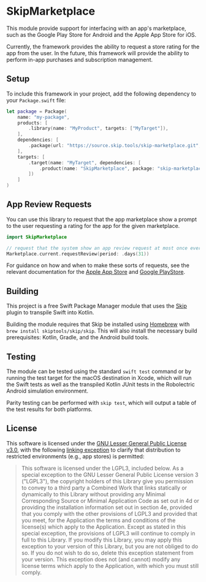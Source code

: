 # SkipMarketplace

This module provide support for interfacing with an app's
marketplace, such as the Google Play Store for Android
and the Apple App Store for iOS.

Currently, the framework provides the ability to request
a store rating for the app from the user. In the future,
this framework will provide the ability to perform
in-app purchases and subscription management.

## Setup

To include this framework in your project, add the following
dependency to your `Package.swift` file:

```swift
let package = Package(
    name: "my-package",
    products: [
        .library(name: "MyProduct", targets: ["MyTarget"]),
    ],
    dependencies: [
        .package(url: "https://source.skip.tools/skip-marketplace.git", "0.0.0"..<"2.0.0"),
    ],
    targets: [
        .target(name: "MyTarget", dependencies: [
            .product(name: "SkipMarketplace", package: "skip-marketplace")
        ])
    ]
)
```

## App Review Requests

You can use this library to request that the app marketplace show a prompt to the user requesting a rating for the app for the given marketplace.

```swift
import SkipMarketplace

// request that the system show an app review request at most once every month
Marketplace.current.requestReview(period: .days(31))
```

For guidance on how and when to make these sorts of requests, see the
relevant documentation for the 
[Apple App Store](https://developer.android.com/guide/playcore/in-app-review#when-to-request)
and
[Google PlayStore](https://developer.apple.com/design/human-interface-guidelines/ratings-and-reviews#Best-practices).


## Building

This project is a free Swift Package Manager module that uses the
[Skip](https://skip.tools) plugin to transpile Swift into Kotlin.

Building the module requires that Skip be installed using
[Homebrew](https://brew.sh) with `brew install skiptools/skip/skip`.
This will also install the necessary build prerequisites:
Kotlin, Gradle, and the Android build tools.

## Testing

The module can be tested using the standard `swift test` command
or by running the test target for the macOS destination in Xcode,
which will run the Swift tests as well as the transpiled
Kotlin JUnit tests in the Robolectric Android simulation environment.

Parity testing can be performed with `skip test`,
which will output a table of the test results for both platforms.

## License

This software is licensed under the
[GNU Lesser General Public License v3.0](https://spdx.org/licenses/LGPL-3.0-only.html),
with the following
[linking exception](https://spdx.org/licenses/LGPL-3.0-linking-exception.html)
to clarify that distribution to restricted environments (e.g., app stores) is permitted:

> This software is licensed under the LGPL3, included below.
> As a special exception to the GNU Lesser General Public License version 3
> ("LGPL3"), the copyright holders of this Library give you permission to
> convey to a third party a Combined Work that links statically or dynamically
> to this Library without providing any Minimal Corresponding Source or
> Minimal Application Code as set out in 4d or providing the installation
> information set out in section 4e, provided that you comply with the other
> provisions of LGPL3 and provided that you meet, for the Application the
> terms and conditions of the license(s) which apply to the Application.
> Except as stated in this special exception, the provisions of LGPL3 will
> continue to comply in full to this Library. If you modify this Library, you
> may apply this exception to your version of this Library, but you are not
> obliged to do so. If you do not wish to do so, delete this exception
> statement from your version. This exception does not (and cannot) modify any
> license terms which apply to the Application, with which you must still
> comply.

